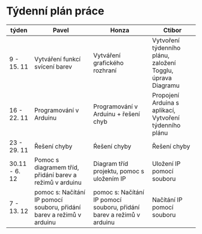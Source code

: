 <h1>Týdenní plán práce</h1>

|týden   |  Pavel | Honza  | Ctibor|
|---|---|---|---|
| 9 - 15. 11  |Vytváření funkcí svícení barev   |Vytváření grafického rozhraní   |Vytvoření týdenního plánu, založení Togglu, úprava Diagramu   |
| 16 - 22. 11  |Programování v Arduinu   |Programování v Arduinu + řešení chyb   |Propojení Arduina s aplikací, Vytvoření týdenního plánu   |
| 23 - 29. 11  |Řešení chyby   |Ŕešení chyby   |Řešení chyby|
| 30.11 - 6. 12  |Pomoc s diagramem tříd, přidání barev a režimů v arduinu  |Diagram tříd projektu, pomoc s uložením IP  |Uložení IP pomocí souboru |
| 7 - 13. 12  |pomoc s: Načítání IP pomocí souboru, přidání barev a režimů v arduinu   |pomoc s: Načítání IP pomocí souboru, přidání barev a režimů v arduinu |Načítání IP pomocí souboru |
